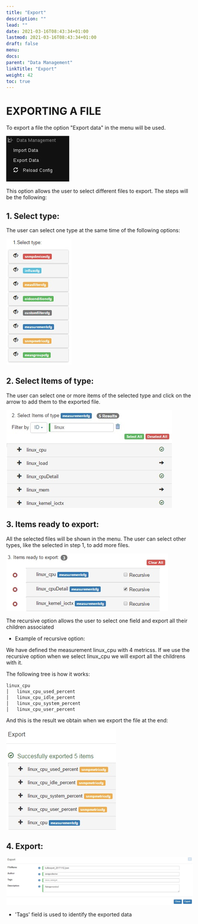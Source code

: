 ```yaml
---
title: "Export"
description: ""
lead: ""
date: 2021-03-16T08:43:34+01:00
lastmod: 2021-03-16T08:43:34+01:00
draft: false
menu:
docs:
parent: "Data Management"
linkTitle: "Export"
weight: 42
toc: true
---
```



# EXPORTING A FILE 

To export a file the option "Export data" in the menu will be used.

![Menu export](/webUI/DataManagement/import-export-select.jpg)

This option allows the user to select different files to export. The steps will be the following:

## 1. Select type:

The user can select one type at the same time of the following options:

![Imagen select type](/webUI/DataManagement/export-file-1.jpg)

## 2. Select Items of type:

The user can select one or more items of the selected type and click on the arrow to add them to the exported file.

![Imagen select items type](/webUI/DataManagement/export-file-2.jpg)

## 3. Items ready to export:

All the selected files will be shown in the menu. The user can select other types, like the selected in step 1, to add more files.

![Imagen ready to export](/webUI/DataManagement/export-file-3.jpg)

The recursive option allows the user to select one field and export all their children associated

* Example of recursive option:

We have defined the measurement linux_cpu with 4 metricss. If we use the recursive option when we select linux_cpu we will export all the childrens with it.

The following tree is how it works:
```
linux_cpu
│   linux_cpu_used_percent
│   linux_cpu_idle_percent
│   linux_cpu_system_percent
│   linux_cpu_user_percent
```
And this is the result we obtain when we export the file at the end:

![Img recursive](/webUI/DataManagement/recursive.jpg)
## 4. Export:

![Imagen final expoort](/webUI/DataManagement/export-file-4.jpg)

* 'Tags' field is used to identify the exported data
